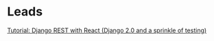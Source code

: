 # Leads
[Tutorial: Django REST with React (Django 2.0 and a sprinkle of testing)](https://www.valentinog.com/blog/tutorial-api-django-rest-react/)
